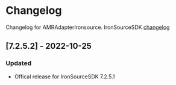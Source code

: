 # Changelog

Changelog for AMRAdapterIronsource. 
IronSourceSDK [changelog](https://developers.is.com/ironsource-mobile/ios/sdk-change-log/)

## [7.2.5.2] - 2022-10-25
### Updated
- Offical release for IronSourceSDK 7.2.5.1
